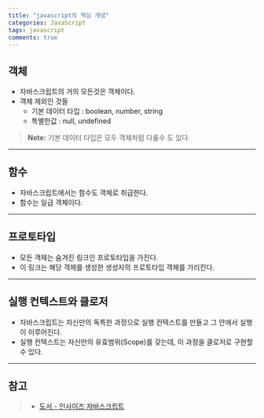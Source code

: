 ```yaml
---
title: "javascript의 핵심 개념"
categories: JavaScript
tags: javascript
comments: true
---
```


## 객체

-	자바스크립트의 거의 모든것은 객체이다.
-	객체 제외인 것들
	-	기본 데이터 타입 : boolean, number, string
	-	특별한값 : null, undefined

> **Note:** 기본 데이터 타입은 모두 객체처럼 다룰수 도 있다.

---

## 함수

-	자바스크립트에서는 함수도 객체로 취급한다.
-	함수는 일급 객체이다.

---

## 프로토타입

-	모든 객체는 숨겨진 링크인 프로토타입을 가진다.
-	이 링크는 해당 객체를 생성한 생성자의 프로토타입 객체를 가리킨다.

---

## 실행 컨텍스트와 클로저

-	자바스크립트는 자신만의 독특한 과정으로 실행 컨텍스트를 만들고 그 안에서 실행이 이루어진다.
-	실행 컨텍스트는 자신만의 유효범위(Scope)를 갖는데, 이 과정을 클로저로 구현할 수 있다.

---

참고
----

> -	[도서 - 인사이즈 자바스크립트](http://www.kyobobook.co.kr/product/detailViewKor.laf?ejkGb=KOR&mallGb=KOR&barcode=9788968480652&orderClick=LAG&Kc=)
